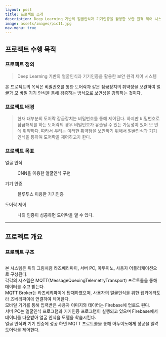 ```yaml
---
layout: post
title: 프로젝트 소개 
description: Deep Learning 기반의 얼굴인식과 기기인증을 활용한 보안 원격 제어 시스템
image: assets/images/pic11.jpg
nav-menu: true
---
```

<h2>프로젝트 수행 목적</h2>

<h3>프로젝트 정의</h3>
<blockquote>Deep Learning 기반의 얼굴인식과 기기인증을 활용한 보안 원격 제어 시스템</blockquote>
<p>본 프로젝트의 목적은 비밀번호를 통한 도어락과 같은 잠금장치의 취약성을 보완하여 얼굴과 모 바일 기기 인식을 통해 검증하는 방식으로 보안성을 강화하는 것이다.</p>

<h3>프로젝트 배경</h3>
<blockquote>현재 대부분의 도어락 잠금장치는 비밀번호를 통해 제어된다.
하지만 비밀번호로 잠금해제를 하는 도어락의 경우 비밀번호가 유출될 수 있는 가능성이 있어 보 안에 취약하다. 따라서 우리는 이러한 취약점을 보안하기 위해서 얼굴인식과 기기인식을 통하여 도어락을 제어하고자 한다.</blockquote>

<h3>프로젝트 목표</h3>
<dl>
	<dt>얼굴 인식</dt>
	<dd>
		<p>CNN을 이용한 얼굴인식 구현 </p>
	</dd>
	<dt>기기 인증</dt>
	<dd>
		<p>블루투스 이용한 기기인증</p>
	</dd>
	<dt>도어락 제어</dt>
	<dd>
		<p>나의 인증이 성공하면 도어락을 열 수 있다.</p>
	</dd>
</dl>
<hr />
<h2>프로젝트 개요</h2>

<h3>프로젝트 구조</h3>
<span class="image fit"><img src="{% link assets/images/structure.jpg %}" alt="" /></span>
<div class="inner">
	<p>본 시스템은 위의 그림처럼 라즈베리파이, 서버 PC, 아두이노, 사용자 어플리케이션으로 구성된다.<br>
	각각의 시스템은 MQTT(MessageQueuingTelemetryTransport) 프로토콜을 통해 데이터를 주고 받는다.<br>
	MQTT Broker는 라즈베리파이에 탑재하였으며, 사용자의 얼굴인식을 위한 웹카메라도 라 즈베리파이에 연결하여 제어한다.<br>
	모바일 기기를 통해 입력받은 사용자 이미지와 데이터는 Firebase에 업로드 된다.<br>
	서버 PC는 얼굴인식 프로그램과 기기인증 프로그램이 실행되고 있으며 Firebase에서 데이터를 다운받아 얼굴 인식을 모델을 학습시킨다.<br>
	얼굴 인식과 기기 인증에 성공 하면 MQTT 프로토콜을 통해 아두이노에게 성공을 알려 도어락을 제어한다.</p>
</div>
